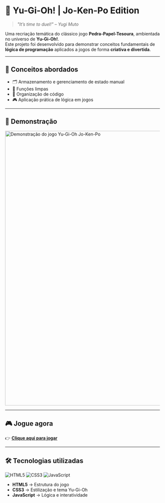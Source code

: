 # 🎴 Yu-Gi-Oh! | Jo-Ken-Po Edition  

> _"It’s time to duel!" – Yugi Muto_  

Uma recriação temática do clássico jogo **Pedra-Papel-Tesoura**, ambientada no universo de **Yu-Gi-Oh!**.  
Este projeto foi desenvolvido para demonstrar conceitos fundamentais de **lógica de programação** aplicados a jogos de forma **criativa e divertida**.  

---

## 🚀 Conceitos abordados  

- 🗂️ Armazenamento e gerenciamento de estado manual  
- 🧹 Funções limpas  
- 📐 Organização de código  
- 🎮 Aplicação prática de lógica em jogos  

---

## 👀 Demonstração  

<img width="1912" height="892" alt="Demonstração do jogo Yu-Gi-Oh Jo-Ken-Po" src="https://github.com/user-attachments/assets/f27b976d-38f0-4200-94ec-40ebc013ad93" />

---

## 🎮 Jogue agora  

👉 [**Clique aqui para jogar**](https://catarinaguima.github.io/Dio-js-yugioh-assets/)  

---

## 🛠️ Tecnologias utilizadas  

![HTML5](https://img.shields.io/badge/HTML5-E34F26?style=for-the-badge&logo=html5&logoColor=fff)
![CSS3](https://img.shields.io/badge/CSS3-1572B6?style=for-the-badge&logo=css3&logoColor=fff)
![JavaScript](https://img.shields.io/badge/JavaScript-F7DF1E?style=for-the-badge&logo=javascript&logoColor=000)

- **HTML5** → Estrutura do jogo  
- **CSS3** → Estilização e tema Yu-Gi-Oh  
- **JavaScript** → Lógica e interatividade  
